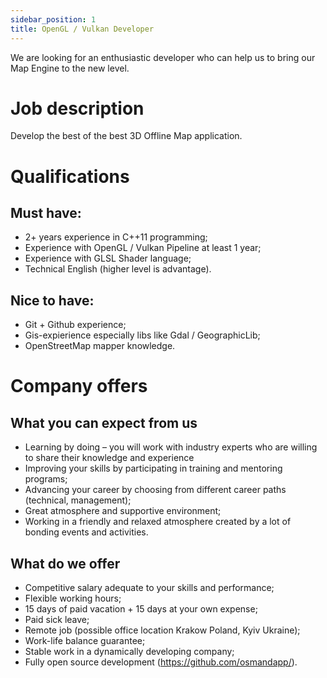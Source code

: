 ```yaml
---
sidebar_position: 1
title: OpenGL / Vulkan Developer
---
```


We are looking for an enthusiastic developer who can help us to bring our Map Engine to the new level.

# Job description
Develop the best of the best 3D Offline Map application.

# Qualifications

## Must have: 
- 2+ years experience  in C++11 programming;
- Experience with OpenGL / Vulkan Pipeline at least 1 year;
- Experience with GLSL Shader language;
- Technical English (higher level is advantage).

## Nice to have:
- Git + Github experience;
- Gis-expierience especially libs like Gdal / GeographicLib;
- OpenStreetMap mapper knowledge.

# Company offers

## What you can expect from us
- Learning by doing – you will work with industry experts who are willing to share their knowledge and experience
- Improving your skills by participating in training and mentoring programs;
- Advancing your career by choosing from different career paths (technical, management);
- Great atmosphere and supportive environment;
- Working in a friendly and relaxed atmosphere created by a lot of bonding events and activities.

## What do we offer
- Competitive salary adequate to your skills and performance;
- Flexible working hours;
- 15 days of paid vacation + 15 days at your own expense;
- Paid sick leave;
- Remote job (possible office location Krakow Poland, Kyiv Ukraine);
- Work-life balance guarantee;
- Stable work in a dynamically developing company;
- Fully open source development (https://github.com/osmandapp/).
